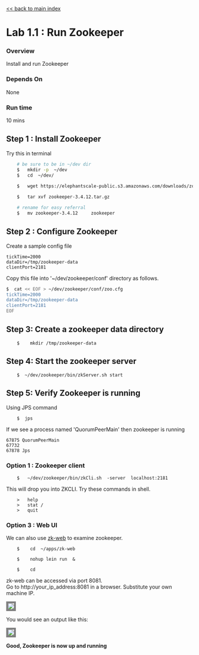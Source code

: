 <link rel='stylesheet' href='../assets/css/main.css'/>

[<< back to main index](../README.md)

# Lab 1.1 : Run Zookeeper

### Overview
Install and run Zookeeper

### Depends On
None

### Run time
10 mins


## Step 1 : Install Zookeeper
Try this in terminal
```bash
    # be sure to be in ~/dev dir
    $   mkdir -p  ~/dev
    $   cd  ~/dev/

    $   wget https://elephantscale-public.s3.amazonaws.com/downloads/zookeeper-3.4.12.tar.gz
    
    $   tar xvf zookeeper-3.4.12.tar.gz

    # rename for easy referral
    $   mv zookeeper-3.4.12     zookeeper
```


## Step 2 :  Configure Zookeeper
Create a sample config file

```
tickTime=2000
dataDir=/tmp/zookeeper-data
clientPort=2181
```

Copy this file into '~/dev/zookeeper/conf' directory as follows.

```bash
$  cat << EOF > ~/dev/zookeeper/conf/zoo.cfg
tickTime=2000
dataDir=/tmp/zookeeper-data
clientPort=2181
EOF
```

## Step 3:  Create a zookeeper data directory
```
    $    mkdir /tmp/zookeeper-data
```

## Step 4: Start the zookeeper server
```
    $  ~/dev/zookeeper/bin/zkServer.sh start
```

## Step 5:  Verify Zookeeper is running
Using JPS command
```bash
    $  jps
```
If we see a process named 'QuorumPeerMain' then zookeeper is running

```console
67875 QuorumPeerMain
67732
67878 Jps
```



### Option 1  : Zookeeper client
```
    $   ~/dev/zookeeper/bin/zkCli.sh  -server  localhost:2181
```

This will drop you into ZKCLI.  Try these commands  in shell.
```
    >   help
    >   stat /
    >   quit
```


### Option 3 : Web UI
We can also use [zk-web](https://github.com/qiuxiafei/zk-web) to examine zookeeper.

```
    $    cd  ~/apps/zk-web

    $    nohup lein run  &

    $    cd
```

zk-web can be accessed via port 8081.  
Go to http://your_ip_address:8081 in a browser.  Substitute your own machine IP.

<img src="../assets/images/1.1a.png" style="border: 5px solid grey ; max-width:100%;"  />

You would see an output like this:

<img src="../assets/images/1.1b.png" style="border: 5px solid grey ; max-width:100%;"  />

**Good, Zookeeper is now up and running**  
